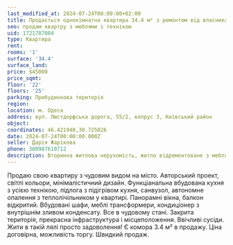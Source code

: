 ```yaml
---
last_modified_at: 2024-07-24T00:00:00+02:00
title: Продається однокімнатна квартира 34.4 м² з ремонтом від власника на Люстдорфській дорозі
seo: продам квартру з меблями і технікою
uid: 1721787084
type: Квартира
rent:
rooms: '1'
surface: '34.4'
surface_land:
price: $45000
price_sqmt:
floor: '22'
floors: '25'
parking: Прибудинкова територія
region:
location: м. Одеса
address: вул. Люстдорфська дорога, 55/2, копрус 3, Київський район
object:
coordinates: 46.421948,30.725826
date: 2024-07-24T00:00:00.000Z
seller: Дарія Жарікова
phone: 380987610712
description: Вторинна житлова нерухомість, житло відремонтоване з меблями і технікою, придатне і готове для проживання
---
```


Продаю свою квартиру з чудовим видом на місто. Авторський проект, світлі кольори, мінімалістичний дизайн. Функціанальна вбудована кухня з усією технікою, підлога з підігрівом кухня, санвузол, автономне опалення з теплолічільником у квартирі. Панорамні вікна, балкон відкритий. Вбудовані шафи, меблі трансформери, кондиціонер з внутрішнім зливом конденсату. Все в чудовому стані. Закрита територія, прекрасна інфраструктура і місцеположення. Ввічливі сусіди. Жити в такій лялі просто задоволення! Є комора 3.4 м² в продажу. Ціна договірна, можливість торгу. Швидкий продаж.
